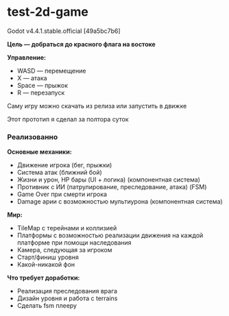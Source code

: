 # test-2d-game

Godot v4.4.1.stable.official [49a5bc7b6]

**Цель — добраться до красного флага на востоке**

**Управление:**
- WASD — перемещение
- X — атака
- Space — прыжок
- R — перезапуск

Cаму игру можно скачать из релиза или запустить в движке

Этот прототип я сделал за полтора суток

### Реализованно

**Основные механики:**  
- Движение игрока (бег, прыжки)
- Система атак (ближний бой)
- Жизни и урон, HP бары (UI + логика) (компонентная система)
- Противник с ИИ (патрулирование, преследование, атака) (FSM)
- Game Over при смерти игрока
- Damage арии с возможностью мультиурона (компонентная система)

**Мир:**
- TileMap с тeрейнами и коллизией
- Платформы с возможностью реализации движения на каждой платформе при помощи наследования
- Камера, следующая за игроком
- Старт/финиш уровня
- Какой-никакой фон

**Что требует доработки:**
- Реализация преследования врага
- Дизайн уровня и работа с terrains
- Сделать fsm плееру
